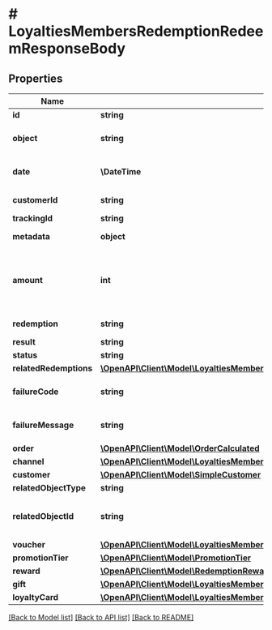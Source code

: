 # # LoyaltiesMembersRedemptionRedeemResponseBody

## Properties

Name | Type | Description | Notes
------------ | ------------- | ------------- | -------------
**id** | **string** | Unique redemption ID. | [optional]
**object** | **string** | The type of the object represented by the JSON | [optional] [default to 'redemption']
**date** | **\DateTime** | Timestamp representing the date and time when the object was created. The value is shown in the ISO 8601 format. | [optional]
**customerId** | **string** | Unique customer ID of the redeeming customer. | [optional]
**trackingId** | **string** | Hashed customer source ID. | [optional]
**metadata** | **object** | The metadata object stores all custom attributes assigned to the redemption. | [optional]
**amount** | **int** | For gift cards, this is a positive integer in the smallest currency unit (e.g. 100 cents for $1.00) representing the number of redeemed credits. For loyalty cards, this is the number of loyalty points used in the transaction. | [optional]
**redemption** | **string** | Unique redemption ID of the parent redemption. | [optional]
**result** | **string** | Redemption result. | [optional]
**status** | **string** | Redemption status. | [optional]
**relatedRedemptions** | [**\OpenAPI\Client\Model\LoyaltiesMembersRedemptionRedeemResponseBodyRelatedRedemptions**](LoyaltiesMembersRedemptionRedeemResponseBodyRelatedRedemptions.md) |  | [optional]
**failureCode** | **string** | If the result is &#x60;FAILURE&#x60;, this parameter will provide a generic reason as to why the redemption failed. | [optional]
**failureMessage** | **string** | If the result is &#x60;FAILURE&#x60;, this parameter will provide a more expanded reason as to why the redemption failed. | [optional]
**order** | [**\OpenAPI\Client\Model\OrderCalculated**](OrderCalculated.md) |  | [optional]
**channel** | [**\OpenAPI\Client\Model\LoyaltiesMembersRedemptionRedeemResponseBodyChannel**](LoyaltiesMembersRedemptionRedeemResponseBodyChannel.md) |  | [optional]
**customer** | [**\OpenAPI\Client\Model\SimpleCustomer**](SimpleCustomer.md) |  | [optional]
**relatedObjectType** | **string** | Defines the related object. | [optional]
**relatedObjectId** | **string** | Unique related object ID assigned by Voucherify, i.e. v_lfZi4rcEGe0sN9gmnj40bzwK2FH6QUno for a voucher. | [optional]
**voucher** | [**\OpenAPI\Client\Model\LoyaltiesMembersRedemptionRedeemResponseBodyVoucher**](LoyaltiesMembersRedemptionRedeemResponseBodyVoucher.md) |  | [optional]
**promotionTier** | [**\OpenAPI\Client\Model\PromotionTier**](PromotionTier.md) |  | [optional]
**reward** | [**\OpenAPI\Client\Model\RedemptionRewardResult**](RedemptionRewardResult.md) |  | [optional]
**gift** | [**\OpenAPI\Client\Model\LoyaltiesMembersRedemptionRedeemResponseBodyGift**](LoyaltiesMembersRedemptionRedeemResponseBodyGift.md) |  | [optional]
**loyaltyCard** | [**\OpenAPI\Client\Model\LoyaltiesMembersRedemptionRedeemResponseBodyLoyaltyCard**](LoyaltiesMembersRedemptionRedeemResponseBodyLoyaltyCard.md) |  | [optional]

[[Back to Model list]](../../README.md#models) [[Back to API list]](../../README.md#endpoints) [[Back to README]](../../README.md)
